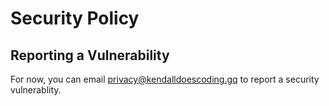 # Security Policy

## Reporting a Vulnerability

For now, you can email privacy@kendalldoescoding.gq to report a security vulnerablity.
